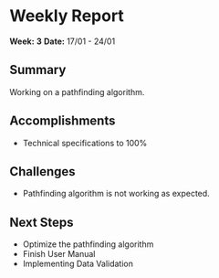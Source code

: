 # Weekly Report

**Week:** **3**
**Date:** 17/01 - 24/01

## Summary

Working on a pathfinding algorithm.

## Accomplishments

- Technical specifications to 100%


## Challenges

-  Pathfinding algorithm is not working as expected.


## Next Steps

- Optimize the pathfinding algorithm
- Finish User Manual
- Implementing Data Validation

